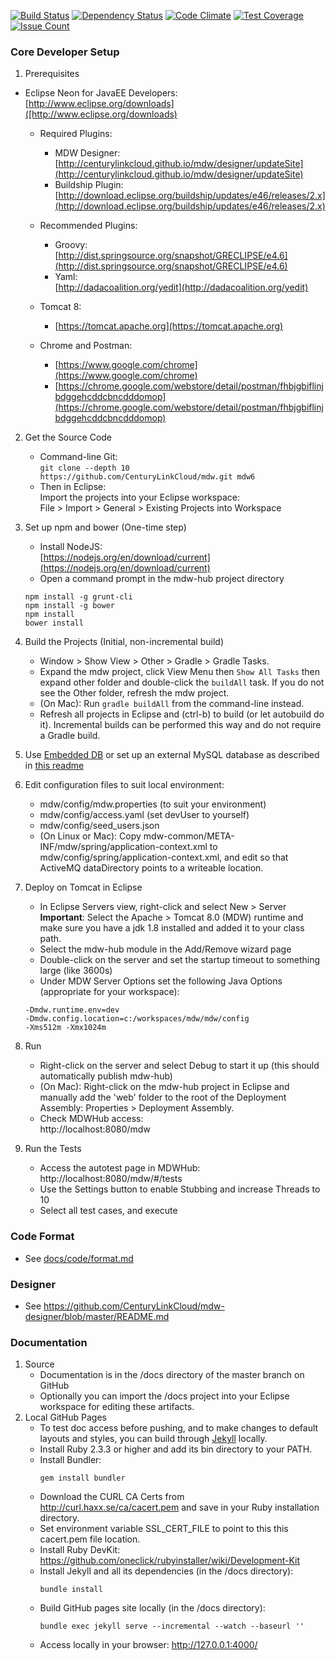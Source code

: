 
[![Build Status](https://travis-ci.org/CenturyLinkCloud/mdw.svg?branch=master)](https://travis-ci.org/CenturyLinkCloud/mdw)
[![Dependency Status](https://gemnasium.com/badges/github.com/CenturyLinkCloud/mdw.svg)](https://gemnasium.com/github.com/CenturyLinkCloud/mdw)
[![Code Climate](https://codeclimate.com/github/CenturyLinkCloud/mdw/badges/gpa.svg)](https://codeclimate.com/github/CenturyLinkCloud/mdw)
[![Test Coverage](https://codeclimate.com/github/CenturyLinkCloud/mdw/badges/coverage.svg)](https://codeclimate.com/github/CenturyLinkCloud/mdw/coverage)
[![Issue Count](https://codeclimate.com/github/CenturyLinkCloud/mdw/badges/issue_count.svg)](https://codeclimate.com/github/CenturyLinkCloud/mdw)

### Core Developer Setup 
1. Prerequisites
 - Eclipse Neon for JavaEE Developers:                              
   [http://www.eclipse.org/downloads]([http://www.eclipse.org/downloads)
   
   - Required Plugins:
     - MDW Designer:                                         
       [http://centurylinkcloud.github.io/mdw/designer/updateSite](http://centurylinkcloud.github.io/mdw/designer/updateSite)
     - Buildship Plugin:                            
       [http://download.eclipse.org/buildship/updates/e46/releases/2.x](http://download.eclipse.org/buildship/updates/e46/releases/2.x)
       
   - Recommended Plugins:
     - Groovy:                                   
       [http://dist.springsource.org/snapshot/GRECLIPSE/e4.6](http://dist.springsource.org/snapshot/GRECLIPSE/e4.6)
     - Yaml:                                             
       [http://dadacoalition.org/yedit](http://dadacoalition.org/yedit)
       
   - Tomcat 8:                                  
     - [https://tomcat.apache.org](https://tomcat.apache.org)
       
   - Chrome and Postman:                                            
     - [https://www.google.com/chrome](https://www.google.com/chrome)
     - [https://chrome.google.com/webstore/detail/postman/fhbjgbiflinjbdggehcddcbncdddomop](https://chrome.google.com/webstore/detail/postman/fhbjgbiflinjbdggehcddcbncdddomop)
     
2. Get the Source Code
   - Command-line Git:  
     `git clone --depth 10 https://github.com/CenturyLinkCloud/mdw.git mdw6`
   - Then in Eclipse:  
     Import the projects into your Eclipse workspace:  
     File > Import > General > Existing Projects into Workspace
   
3. Set up npm and bower (One-time step)
   - Install NodeJS:                                                                     
     [https://nodejs.org/en/download/current](https://nodejs.org/en/download/current)
   - Open a command prompt in the mdw-hub project directory
    ```
    npm install -g grunt-cli
    npm install -g bower
    npm install
    bower install
   ```
4. Build the Projects (Initial, non-incremental build)
   - Window > Show View > Other > Gradle  > Gradle Tasks.
   - Expand the mdw project, click View Menu then `Show All Tasks` then expand other folder and double-click the `buildAll` task. If you do not see the Other folder, refresh the mdw project.
   - (On Mac): Run `gradle buildAll` from the command-line instead.
   - Refresh all projects in Eclipse and (ctrl-b) to build (or let autobuild do it).  Incremental builds can be performed this way and do not require a Gradle build.

5. Use [Embedded DB](/mdw-workflow/assets/com/centurylink/mdw/db/readme.md) or set up an external MySQL database as described in [this readme](/mdw/database/mysql/readme.txt)

6. Edit configuration files to suit local environment:
   - mdw/config/mdw.properties (to suit your environment)
   - mdw/config/access.yaml (set devUser to yourself)
   - mdw/config/seed_users.json
   - (On Linux or Mac): Copy mdw-common/META-INF/mdw/spring/application-context.xml to mdw/config/spring/application-context.xml, and edit so that ActiveMQ dataDirectory points to a writeable location.
   
7. Deploy on Tomcat in Eclipse
   - In Eclipse Servers view, right-click and select New > Server  
     **Important**: Select the Apache > Tomcat 8.0 (MDW) runtime
     and make sure you have a jdk 1.8 installed and added it to your class path.
   - Select the mdw-hub module in the Add/Remove wizard page
   - Double-click on the server and set the startup timeout to something large (like 3600s)
   - Under MDW Server Options set the following Java Options (appropriate for your workspace):
 
    ```    
    -Dmdw.runtime.env=dev  
    -Dmdw.config.location=c:/workspaces/mdw/mdw/config
    -Xms512m -Xmx1024m
    ```

8. Run
   - Right-click on the server and select Debug to start it up (this should automatically publish mdw-hub)
   - (On Mac): Right-click on the mdw-hub project in Eclipse and manually add the 'web' folder to the root of the Deployment Assembly: Properties > Deployment Assembly.
   - Check MDWHub access:                                                
     http://localhost:8080/mdw
     
9. Run the Tests
   - Access the autotest page in MDWHub:
     http://localhost:8080/mdw/#/tests
   - Use the Settings button to enable Stubbing and increase Threads to 10
   - Select all test cases, and execute
   
### Code Format
   - See [docs/code/format.md](docs/_docs/code/format.md)

### Designer
   - See https://github.com/CenturyLinkCloud/mdw-designer/blob/master/README.md

### Documentation
1. Source
   - Documentation is in the /docs directory of the master branch on GitHub
   - Optionally you can import the /docs project into your Eclipse workspace for editing these artifacts.
2. Local GitHub Pages
   - To test doc access before pushing, and to make changes to default layouts and styles, you can build through [Jekyll](https://help.github.com/articles/about-github-pages-and-jekyll/) locally.
   - Install Ruby 2.3.3 or higher and add its bin directory to your PATH.
   - Install Bundler:
     ```
     gem install bundler
     ```
   - Download the CURL CA Certs from http://curl.haxx.se/ca/cacert.pem and save in your Ruby installation directory.
   - Set environment variable SSL_CERT_FILE to point to this this cacert.pem file location.
   - Install Ruby DevKit: https://github.com/oneclick/rubyinstaller/wiki/Development-Kit
   - Install Jekyll and all its dependencies (in the /docs directory):
     ```
     bundle install
     ```
   - Build GitHub pages site locally (in the /docs directory):
     ```
     bundle exec jekyll serve --incremental --watch --baseurl ''
     ```
   - Access locally in your browser:
     http://127.0.0.1:4000/
      
